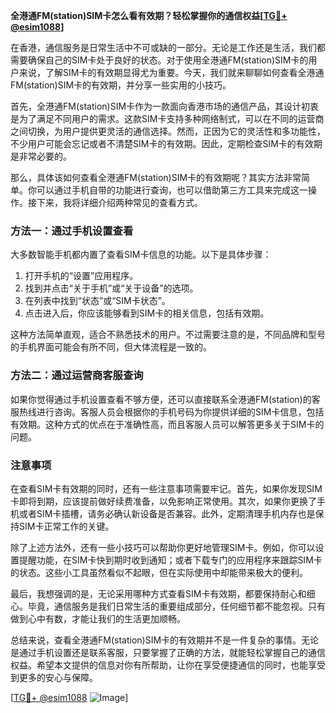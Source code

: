 **全港通FM(station)SIM卡怎么看有效期？轻松掌握你的通信权益[[TG💪+ @esim1088](https://t.me/s/esim1088)]**

在香港，通信服务是日常生活中不可或缺的一部分。无论是工作还是生活，我们都需要确保自己的SIM卡处于良好的状态。对于使用全港通FM(station)SIM卡的用户来说，了解SIM卡的有效期显得尤为重要。今天，我们就来聊聊如何查看全港通FM(station)SIM卡的有效期，并分享一些实用的小技巧。

首先，全港通FM(station)SIM卡作为一款面向香港市场的通信产品，其设计初衷是为了满足不同用户的需求。这款SIM卡支持多种网络制式，可以在不同的运营商之间切换，为用户提供更灵活的通信选择。然而，正因为它的灵活性和多功能性，不少用户可能会忘记或者不清楚SIM卡的有效期。因此，定期检查SIM卡的有效期是非常必要的。

那么，具体该如何查看全港通FM(station)SIM卡的有效期呢？其实方法非常简单。你可以通过手机自带的功能进行查询，也可以借助第三方工具来完成这一操作。接下来，我将详细介绍两种常见的查看方式。

### 方法一：通过手机设置查看

大多数智能手机都内置了查看SIM卡信息的功能。以下是具体步骤：

1. 打开手机的“设置”应用程序。
2. 找到并点击“关于手机”或“关于设备”的选项。
3. 在列表中找到“状态”或“SIM卡状态”。
4. 点击进入后，你应该能够看到SIM卡的相关信息，包括有效期。

这种方法简单直观，适合不熟悉技术的用户。不过需要注意的是，不同品牌和型号的手机界面可能会有所不同，但大体流程是一致的。

### 方法二：通过运营商客服查询

如果你觉得通过手机设置查看不够方便，还可以直接联系全港通FM(station)的客服热线进行咨询。客服人员会根据你的手机号码为你提供详细的SIM卡信息，包括有效期。这种方式的优点在于准确性高，而且客服人员可以解答更多关于SIM卡的问题。

### 注意事项

在查看SIM卡有效期的同时，还有一些注意事项需要牢记。首先，如果你发现SIM卡即将到期，应该提前做好续费准备，以免影响正常使用。其次，如果你更换了手机或者SIM卡插槽，请务必确认新设备是否兼容。此外，定期清理手机内存也是保持SIM卡正常工作的关键。

除了上述方法外，还有一些小技巧可以帮助你更好地管理SIM卡。例如，你可以设置提醒功能，在SIM卡快到期时收到通知；或者下载专门的应用程序来跟踪SIM卡的状态。这些小工具虽然看似不起眼，但在实际使用中却能带来极大的便利。

最后，我想强调的是，无论采用哪种方式查看SIM卡有效期，都要保持耐心和细心。毕竟，通信服务是我们日常生活的重要组成部分，任何细节都不能忽视。只有做到心中有数，才能让我们的生活更加顺畅。

总结来说，查看全港通FM(station)SIM卡的有效期并不是一件复杂的事情。无论是通过手机设置还是联系客服，只要掌握了正确的方法，就能轻松掌握自己的通信权益。希望本文提供的信息对你有所帮助，让你在享受便捷通信的同时，也能享受到更多的安心与保障。

[[TG💪+ @esim1088](https://t.me/s/esim1088) ![Image](https://i.postimg.cc/4NQfJmqS/Snipaste-2025-05-13-00-14-12.png)]